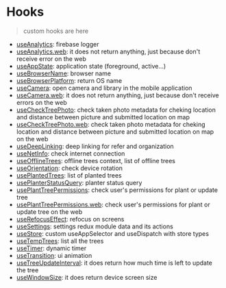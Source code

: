 # Hooks

> custom hooks are here


- [useAnalytics](./useAnalytics.ts): firebase logger
- [useAnalytics.web](./useAnalytics.web.ts): it does not return anything, just because don't receive error on the web
- [useAppState](./useAppState.ts): application state (foreground, active...)
- [useBrowserName](./useBrowserName.ts): browser name
- [useBrowserPlatform](./useBrowserPlatform.ts): return OS name
- [useCamera](./useCamera.ts): open camera and library in the mobile application
- [useCamera.web](./useCamera.web.ts): it does not return anything, just because don't receive errors on the web
- [useCheckTreePhoto](./useCheckTreePhoto.ts): check taken photo metadata for cheking location and distance between picture and submitted location on map
- [useCheckTreePhoto.web](./useCheckTreePhoto.web.ts): check taken photo metadata for cheking location and distance between picture and submitted location on map on the web
- [useDeepLinking](./useDeepLinking.ts): deep linking for refer and organization
- [useNetInfo](./useNetInfo.ts): check internet connection
- [useOfflineTrees](./useOfflineTrees.ts): offline trees context, list of offline trees
- [useOrientation](./useOrientation.ts): check device rotation
- [usePlantedTrees](./usePlantedTrees.ts): list of planted trees
- [usePlanterStatusQuery](./usePlanterStatusQuery.ts): planter status query
- [usePlantTreePermissions](./usePlantTreePermissions.ts): check user's permissions for plant or update tree
- [usePlantTreePermissions.web](./usePlantTreePermissions.web.ts): check user's permissions for plant or update tree on the web
- [useRefocusEffect](./useRefocusEffect.ts): refocus on screens
- [useSettings](./useSettings.ts): settings redux module data and its actions
- [useStore](./useStore.ts): custom useAppSelector and useDispatch with store types
- [useTempTrees](./useTempTrees.ts): list all the trees
- [useTimer](./useTimer.ts): dynamic timer
- [useTransition](./useTransition.ts): ui animation
- [useTreeUpdateInterval](./useTreeUpdateInterval.ts): it does return how much time is left to update the tree
- [useWindowSize](./useWindowSize.ts): it does return device screen size
